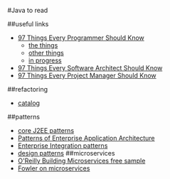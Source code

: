 #Java
to read

##useful links
- [97 Things Every Programmer Should Know](http://programmer.97things.oreilly.com/)
  - [the things](http://programmer.97things.oreilly.com/wiki/index.php/Contributions_Appearing_in_the_Book)
  - [other things](http://programmer.97things.oreilly.com/wiki/index.php/Other_Edited_Contributions)
  - [in progress](http://programmer.97things.oreilly.com/wiki/index.php/Contributions_in_Progress)
- [97 Things Every Software Architect Should Know](http://oreilly.com/catalog/9780596522698/)
- [97 Things Every Project Manager Should Know](http://oreilly.com/catalog/9780596804169/)

##refactoring
- [catalog](http://www.refactoring.com/catalog/index.html)

##patterns
- [core J2EE patterns](http://www.corej2eepatterns.com/)
- [Patterns of Enterprise Application Architecture](http://www.amazon.com/Patterns-Enterprise-Application-Architecture-Martin/dp/8131794024)
- [Enterprise Integration patterns](http://www.enterpriseintegrationpatterns.com)
- [design patterns](https://web.archive.org/web/20120530141300/http://www.vico.org/pages/PatronsDisseny.html)
##microservices
- [O'Reilly Building Microservices free sample](http://cdn.oreillystatic.com/oreilly/booksamplers/9781491950357_sampler.pdf)
- [Fowler on microservices](http://www.martinfowler.com/articles/microservices.html)

